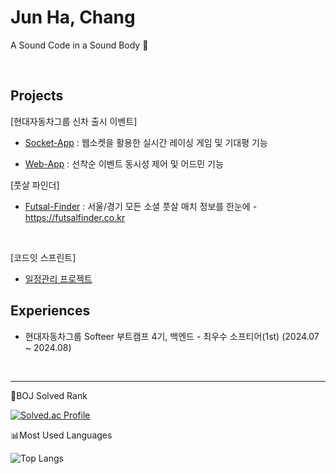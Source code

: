 # Jun Ha, Chang 
A Sound Code in a Sound Body 💪

&nbsp;

## Projects
[현대자동차그룹 신차 출시 이벤트]

- [Socket-App](https://github.com/softeerbootcamp4th/Team4-newCar-socket-app-BE) : 웹소켓을 활용한 실시간 레이싱 게임 및 기대평 기능

- [Web-App](https://github.com/softeerbootcamp4th/Team4-newCar-web-app-BE) : 선착순 이벤트 동시성 제어 및 어드민 기능


[풋살 파인더] 

- [Futsal-Finder](https://github.com/FutsalFinder/BackEnd) : 서울/경기 모든 소셜 풋살 매치 정보를 한눈에 - https://futsalfinder.co.kr 

&nbsp;

[코드잇 스프린트]
- [일정관리 프로젝트](https://github.com/ICan-5/ICan-Backend)

## Experiences  
- 현대자동차그룹 Softeer 부트캠프 4기, 백엔드 - 최우수 소프티어(1st) (2024.07 ~ 2024.08)

&nbsp;

---

🏅BOJ Solved Rank

[![Solved.ac Profile](http://mazassumnida.wtf/api/v2/generate_badge?boj=yy4124)](https://solved.ac/yy4124/)

📊Most Used Languages

![Top Langs](https://github-readme-stats.vercel.app/api/top-langs/?username=jun-ha&layout=compact&theme=radical)
<!--
**jun-ha/jun-ha** is a ✨ _special_ ✨ repository because its `README.md` (this file) appears on your GitHub profile.

Here are some ideas to get you started:

- 🔭 I’m currently working on ...
- 🌱 I’m currently learning ...
- 👯 I’m looking to collaborate on ...
- 🤔 I’m looking for help with ...
- 💬 Ask me about ...
- 📫 How to reach me: ...
- 😄 Pronouns: ...
- ⚡ Fun fact: ...
-->
